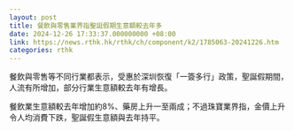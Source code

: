 ```yaml
---
layout: post
title: 餐飲與零售業界指聖誔假期生意額較去年多
date: 2024-12-26 17:33:37.000000000 +08:00
link: https://news.rthk.hk/rthk/ch/component/k2/1785063-20241226.htm
categories: rthk
---
```


餐飲與零售等不同行業都表示，受惠於深圳恢復「一簽多行」政策，聖誕假期間，人流有所增加，部分行業生意額較去年有增長。

餐飲業生意額較去年增加約8%、藥房上升一至兩成；不過珠寶業界指，金價上升令人均消費下跌，聖誕假生意額與去年持平。
